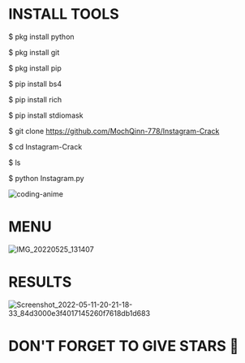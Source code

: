 
# INSTALL TOOLS

$ pkg install python

$ pkg install git

$ pkg install pip

$ pip install bs4

$ pip install rich

$ pip install stdiomask

$ git clone https://github.com/MochQinn-778/Instagram-Crack

$ cd Instagram-Crack

$ ls

$ python Instagram.py 









![coding-anime](https://user-images.githubusercontent.com/106227450/170211858-1beac50b-4ebb-4277-8c55-ea4c1514684e.gif)


# MENU 
![IMG_20220525_131407](https://user-images.githubusercontent.com/102127928/170192816-fe83fd74-bfa0-4677-a88a-7ad8e20990a4.jpg)

# RESULTS
![Screenshot_2022-05-11-20-21-18-33_84d3000e3f4017145260f7618db1d683](https://user-images.githubusercontent.com/102127928/170192858-64e3ebe7-60fd-4b5f-84a0-dc1d71ff28ff.jpg)


# DON'T FORGET TO GIVE STARS 🌟
